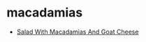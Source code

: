 # macadamias

 * [Salad With Macadamias And Goat Cheese](../index/s/salad-with-macadamias-and-goat-cheese-4471.json)

